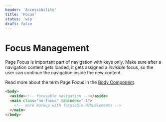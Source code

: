 ```yaml
---
header: 'Accessibility'
title: 'Focus'
status: 'wip'
draft: false
---
```


# Focus Management

Page Focus is important part of navigation with keys only. Make sure after a navigation content gets loaded, it gets assigned a _invisible_ focus, so the user can continue the navigation inside the new content.

Read more about the term Page Focus in the [Body Component](/uilib/components/body#info).

```html
<body>
  <aside><!-- focusable navigation --></aside>
  <main class="no-focus" tabindex="-1">
    <!-- more markup with focusable HTMLElements -->
  </main>
</body>
```

